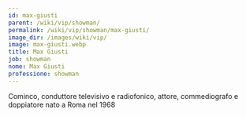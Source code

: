 ```yaml
---
id: max-giusti
parent: /wiki/vip/showman/
permalink: /wiki/vip/showman/max-giusti/
image_dir: /images/wiki/vip/
image: max-giusti.webp
title: Max Giusti
job: showman
nome: Max Giusti
professione: showman
---
```

Cominco, conduttore televisivo e radiofonico, attore, commediografo e doppiatore nato a Roma nel 1968